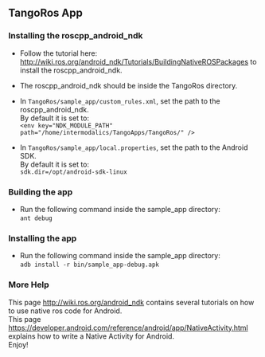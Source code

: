 ## TangoRos App

### Installing the roscpp\_android\_ndk

* Follow the tutorial here: http://wiki.ros.org/android_ndk/Tutorials/BuildingNativeROSPackages to install the roscpp\_android\_ndk.

* The roscpp\_android\_ndk should be inside the TangoRos directory.

* In `TangoRos/sample_app/custom_rules.xml`, set the path to the roscpp\_android\_ndk.  
By default it is set to:  
`<env key="NDK_MODULE_PATH" path="/home/intermodalics/TangoApps/TangoRos/" />`

* In `TangoRos/sample_app/local.properties`, set the path to the Android SDK.  
By default it is set to:  
`sdk.dir=/opt/android-sdk-linux`

### Building the app

* Run the following command inside the sample\_app directory:  
`ant debug`


### Installing the app

* Run the following command inside the sample\_app directory:  
`adb install -r bin/sample_app-debug.apk`


### More Help
This page http://wiki.ros.org/android_ndk contains several tutorials on how to use native ros code for Android.  
This page https://developer.android.com/reference/android/app/NativeActivity.html explains how to write a Native Activity for Android.  
Enjoy!
